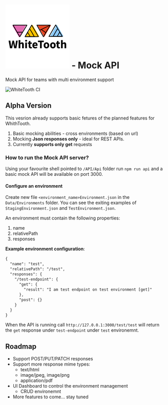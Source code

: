 # ![WhiteTooth Mock API](https://github.com/PizzaTip/WhiteTooth/blob/master/Documentations/WhiteToothLogo.png?raw=true) - Mock API

Mock API for teams with multi environment support

![WhiteTooth CI](https://github.com/PizzaTip/WhiteTooth/workflows/WhiteTooth%20CI/badge.svg)
## Alpha Version
This vesrion already supports basic fetures of the planned features for WhithTooth.

1. Basic mocking abilities - cross environments (based on url)
2. Mocking **Json responses only** - ideal for REST APIs.
3. Currently **supports only get** requests

### How to run the Mock API server?
Using your favourite shell pointed to `/API/Api` folder run `npm run api` and a basic mock API will be available on port 3000.

#### Configure an environment
Create new file `<environment_name>Environment.json` in the `Data/Environments` folder.
You can see the exiting examples of `StagingEnvironment.json` and `TestEnvironment.json`.

An environment must contain the following properties:

1. name
2. relativePath
3. responses

**Example environment configuration**:
```
{
  "name": "test",
  "relativePath": "/test",
  "responses": {
    "/test-endpoint": {
      "get": {
        "result": "I am test endpoint on test environment [get]"
      },
      "post": {}
    }
  }
}

```

When the API is running call `http://127.0.0.1:3000/test/test` will return the `get` response under `test-endpoint` under `test` environemnt.

## Roadmap
- Support POST/PUT/PATCH responses
- Support more response mime types:
  - text/html
  - image/jpeg, image/png
  - application/pdf
- UI Dashboard to control the environment management
  - CRUD environemnt
- More features to come... stay tuned


